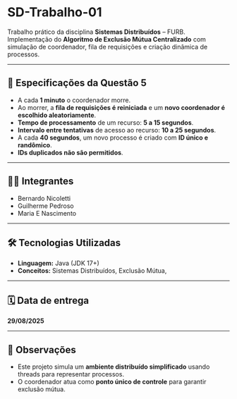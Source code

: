 # SD-Trabalho-01

Trabalho prático da disciplina **Sistemas Distribuídos** – FURB.  
Implementação do **Algoritmo de Exclusão Mútua Centralizado** com simulação de coordenador, fila de requisições e criação dinâmica de processos.

---

## 📌 Especificações da Questão 5

- A cada **1 minuto** o coordenador morre.  
- Ao morrer, a **fila de requisições é reiniciada** e um **novo coordenador é escolhido aleatoriamente**.  
- **Tempo de processamento** de um recurso: **5 a 15 segundos**.  
- **Intervalo entre tentativas** de acesso ao recurso: **10 a 25 segundos**.  
- A cada **40 segundos**, um novo processo é criado com **ID único e randômico**.  
- **IDs duplicados não são permitidos**.  

---

## 👨‍💻 Integrantes

- Bernardo Nicoletti  
- Guilherme Pedroso  
- Maria E Nascimento  

---

## 🛠️ Tecnologias Utilizadas

- **Linguagem:** Java (JDK 17+)  
- **Conceitos:** Sistemas Distribuídos, Exclusão Mútua,

---

## 🗓️ Data de entrega

**29/08/2025**

---

## 📖 Observações

* Este projeto simula um **ambiente distribuído simplificado** usando threads para representar processos.
* O coordenador atua como **ponto único de controle** para garantir exclusão mútua.
```
